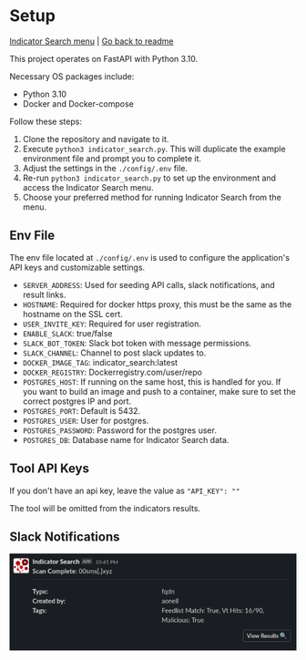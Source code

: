 # Setup
[Indicator Search menu](menu.md) | [Go back to readme](../README.md)

This project operates on FastAPI with Python 3.10.

Necessary OS packages include:
- Python 3.10
- Docker and Docker-compose

Follow these steps:

1. Clone the repository and navigate to it.
2. Execute `python3 indicator_search.py`. This will duplicate the example environment file and prompt you to complete it.
3. Adjust the settings in the `./config/.env` file.
4. Re-run `python3 indicator_search.py` to set up the environment and access the Indicator Search menu.
5. Choose your preferred method for running Indicator Search from the menu.

## Env File
The env file located at `./config/.env` is used to configure the application's API keys and customizable settings.

* `SERVER_ADDRESS`: Used for seeding API calls, slack notifications, and result links.
* `HOSTNAME`: Required for docker https proxy, this must be the same as the hostname on the SSL cert. 
* `USER_INVITE_KEY`: Required for user registration.
* `ENABLE_SLACK`: true/false
* `SLACK_BOT_TOKEN`: Slack bot token with message permissions.
* `SLACK_CHANNEL`: Channel to post slack updates to.
* `DOCKER_IMAGE_TAG`: indicator_search:latest
* `DOCKER_REGISTRY`: Dockerregistry.com/user/repo
* `POSTGRES_HOST`: If running on the same host, this is handled for you. If you want to build an image and push to a container, make sure to set the correct postgres IP and port.
* `POSTGRES_PORT`: Default is 5432. 
* `POSTGRES_USER`: User for postgres.
* `POSTGRES_PASSWORD`: Password for the postgres user.
* `POSTGRES_DB`: Database name for Indicator Search data.

## Tool API Keys
If you don't have an api key, leave the value as `"API_KEY": ""`

The tool will be omitted from the indicators results.

## Slack Notifications
![Slack Notifications](../app/routers/web/static/images/slack_notifications.png)